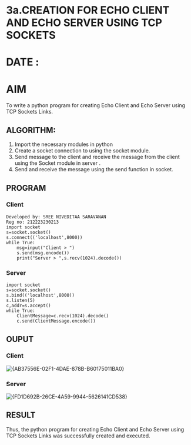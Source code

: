 # 3a.CREATION FOR ECHO CLIENT AND ECHO SERVER USING TCP SOCKETS
# DATE :
# AIM
To write a python program for creating Echo Client and Echo Server using TCP
Sockets Links.
## ALGORITHM:
1. Import the necessary modules in python
2. Create a socket connection to using the socket module.
3. Send message to the client and receive the message from the client using the Socket module in
 server .
4. Send and receive the message using the send function in socket.
## PROGRAM
### Client
```
Developed by: SREE NIVEDITAA SARAVANAN
Reg no: 212223230213
import socket 
s=socket.socket() 
s.connect(('localhost',8000)) 
while True: 
    msg=input("Client > ") 
    s.send(msg.encode()) 
    print("Server > ",s.recv(1024).decode())
```
### Server
```
import socket 
s=socket.socket() 
s.bind(('localhost',8000)) 
s.listen(5) 
c,addr=s.accept() 
while True: 
    ClientMessage=c.recv(1024).decode() 
    c.send(ClientMessage.encode())
```
## OUPUT
### Client
![{AB37556E-02F1-4DAE-878B-B60175011BA0}](https://github.com/user-attachments/assets/96d0eb54-4d48-4370-9ac5-9612cecea18e)
### Server
![{FD1D692B-26CE-4A59-9944-5626141CD538}](https://github.com/user-attachments/assets/d954f5db-7053-4b03-9d0d-78e6ec19f21a)


## RESULT
Thus, the python program for creating Echo Client and Echo Server using TCP Sockets Links 
was successfully created and executed.
